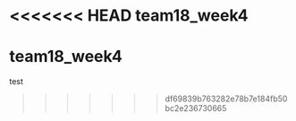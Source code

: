 <<<<<<< HEAD
team18_week4
=======
# team18_week4 
test
>>>>>>> df69839b763282e78b7e184fb50bc2e236730665
